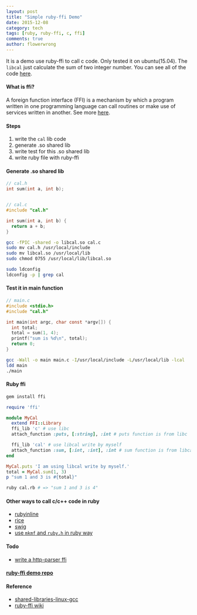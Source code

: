 ```yaml
---
layout: post
title: "Simple ruby-ffi Demo"
date: 2015-12-08
category: tech
tags: [ruby, ruby-ffi, c, ffi]
comments: true
author: flowerwrong
---
```


It is a demo use ruby-ffi to call c code. Only tested it on ubuntu(15.04). The `libcal` just calculate the sum of two integer number. You can see all of the code [here](https://github.com/FlowerWrong/ffi-demos).

#### What is ffi?

A foreign function interface (FFI) is a mechanism by which a program written in one programming language can call routines or make use of services written in another. See more [here](https://en.wikipedia.org/wiki/Foreign_function_interface).

#### Steps

1. write the `cal` lib code
2. generate .so shared lib
3. write test for this .so shared lib
4. write ruby file with ruby-ffi

#### Generate .so shared lib

```c
// cal.h
int sum(int a, int b);


// cal.c
#include "cal.h"

int sum(int a, int b) {
  return a + b;
}
```

```bash
gcc -fPIC -shared -o libcal.so cal.c
sudo mv cal.h /usr/local/include
sudo mv libcal.so /usr/local/lib
sudo chmod 0755 /usr/local/lib/libcal.so

sudo ldconfig
ldconfig -p | grep cal
```

#### Test it in main function

```c
// main.c
#include <stdio.h>
#include "cal.h"

int main(int argc, char const *argv[]) {
  int total;
  total = sum(1, 4);
  printf("sum is %d\n", total);
  return 0;
}
```

```bash
gcc -Wall -o main main.c -I/usr/local/include -L/usr/local/lib -lcal
ldd main
./main
```

#### Ruby ffi

```bash
gem install ffi
```

```ruby
require 'ffi'

module MyCal
  extend FFI::Library
  ffi_lib 'c' # use libc
  attach_function :puts, [:string], :int # puts function is from libc

  ffi_lib 'cal' # use libcal write by myself
  attach_function :sum, [:int, :int], :int # sum function is from libcal
end

MyCal.puts 'I am using libcal write by myself.'
total = MyCal.sum(1, 3)
p "sum 1 and 3 is #{total}"
```

```bash
ruby cal.rb # => "sum 1 and 3 is 4"
```

#### Other ways to call c/c++ code in ruby

* [rubyinline](http://www.zenspider.com/ZSS/Products/RubyInline/)
* [rice](https://github.com/jasonroelofs/rice)
* [swig](http://www.swig.org/translations/chinese/index.html)
* [use `mkmf` and `ruby.h` in ruby way](https://github.com/ruby/ruby/blob/trunk/doc/extension.rdoc)

#### Todo

* [write a http-parser ffi](https://github.com/nodejs/http-parser)

#### [ruby-ffi demo repo](https://github.com/FlowerWrong/ffi-demos)

#### Reference

* [shared-libraries-linux-gcc](http://www.cprogramming.com/tutorial/shared-libraries-linux-gcc.html)
* [ruby-ffi wiki](https://github.com/ffi/ffi/wiki)
